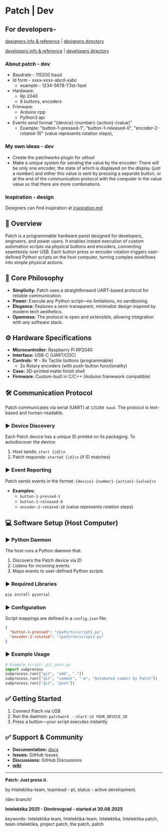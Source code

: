 # Patch | Dev

## For developers-
[designers info & reference](https://github.com/Intelektika-team/Patch/blob/develop/fordesigner.md) |
[designers directory](https://github.com/Intelektika-team/Patch/tree/develop/designers)

[developers info & reference](https://github.com/Intelektika-team/Patch/blob/develop/fordeveloper.md) |
[developers directory](https://github.com/Intelektika-team/Patch/tree/develop/scr)

### About patch - dev
- Baudrate - 115200 baud
- Id form - xxxx-xxxx-abcd-xabc
    - example - 1234-5678-T3st-1qwI
- Hardware:
    - Rp 2040
    - 8 buttons, encoders
- Frimware:
    - Arduino cpp
    - Python3 api
- Events send format "{device}-{number}-{action}-{value}"
    - Example: "button-1-pressed-1", 
    "button-1-released-0", 
    "encoder-2-rotated-10" (value represents rotation steps),

 ### My own ideas - dev
 - Create the patchworks plugin for utitool
 - Make a unique system for sending the value by the encoder:
   There will be only one encoder, the state of which is displayed on the display (just a number) and either this value is sent by pressing a separate button, or at the end of the communication protocol with the computer in the value value so that there are more combinations.

### Inspiration - design
Designers can find inspiration at 
[inspiration.md](https://github.com/Intelektika-team/Patch/blob/develop/inspirationdesign.md)




## 🚀 Overview
Patch is a programmable hardware panel designed for developers, engineers, and power users. It enables instant execution of custom automation scripts via physical buttons and encoders, connecting seamlessly over USB. Each button press or encoder rotation triggers user-defined Python scripts on the host computer, turning complex workflows into simple physical actions.

## 🧠 Core Philosophy
- **Simplicity:** Patch uses a straightforward UART-based protocol for reliable communication.
- **Power:** Execute any Python script—no limitations, no sandboxing.
- **Elegance:** Features a semi-transparent, minimalist design inspired by modern tech aesthetics.
- **Openness:** The protocol is open and extensible, allowing integration with any software stack.

## ⚙️ Hardware Specifications
- **Microcontroller:** Raspberry Pi RP2040
- **Interface:** USB-C (UART/CDC)
- **Controls:**
 ⚒ - 8x Tactile buttons (programmable)
  - 2x Rotary encoders (with push-button functionality)
- **Case:** 3D-printed matte finish shell
- **Firmware:** Custom-built in C/C++ (Arduino framework compatible)

## 🛠 Communication Protocol
Patch communicates via serial (UART) at `115200 baud`. The protocol is text-based and human-readable.

### ► Device Discovery
Each Patch device has a unique ID printed on its packaging. To autodiscover the device:

1. Host sends: `start {id}\n`
3. Patch responds: `started {id}\n` (if ID matches)

### ► Event Reporting
Patch sends events in the format:
`{device}-{number}-{action}-{value}\n`

- **Examples:**
  - `button-1-pressed-1`
  - `button-1-released-0`
  - `encoder-2-rotated-10` (value represents rotation steps)

## 💻 Software Setup (Host Computer)

### ► Python Daemon
The host runs a Python daemon that:
1. Discovers the Patch device via ID
2. Listens for incoming events
3. Maps events to user-defined Python scripts

### ► Required Libraries
```bash
pip install pyserial
```

### ► Configuration
Script mappings are defined in a `config.json` file:
```json
{
  "button-1-pressed": "/path/to/script1.py",
  "encoder-2-rotated": "/path/to/script2.py"
}
```

### ► Example Usage
```python
# Example script: git_push.py
import subprocess
subprocess.run(["git", "add", "."])
subprocess.run(["git", "commit", "-m", "Automated commit by Patch"])
subprocess.run(["git", "push"])
```

## ✅ Getting Started
1. Connect Patch via USB
2. Run the daemon: `patchwork --start-id YOUR_DEVICE_ID`
3. Press a button—your script executes instantly

## ✅ Support & Community
- **Documentation:** [docs](https://github.com/Intelektika-team/Patch)
- **Issues:** GitHub Issues
- **Discussions:** GitHub Discussions
- [**wiki**](https://github.com/Intelektika-team/Patch/wiki)
---

**Patch: Just press it.**

by Intelektika-team, teamlead - pt, status - active development.

/dev branch/


**Intelektika 2025 - Dimitrovgrad - started at 30.08.2025**

keywords-
Intelektika team, Intelektika-team, Intelektika, Intelektika patch, team intelektika, project patch, the patch, patch
